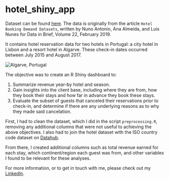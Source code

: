 # hotel_shiny_app
Dataset can be found [here](https://www.kaggle.com/jessemostipak/hotel-booking-demand). The data is originally from the article `Hotel Booking Demand Datasets`, written by Nuno Antonio, Ana Almeida, and Luis Nunes for Data in Brief, Volume 22, February 2019.

It contains hotel reservation data for two hotels in Portugal: a city hotel in Lisbon and a resort hotel in Algarve. These check-in dates occurred between July 2015 and August 2017.

![Algarve, Portugal](https://image.freepik.com/free-photo/view-ponta-da-piedade-sunrise-algarve-portugal_268835-310.jpg)

The objective was to create an R Shiny dashboard to:
1. Summarize revenue year-by hotel and season. 
2. Gain insights into the client base, including where they are from, how they book their stays and how far in advance they book these stays.
3. Evaluate the subset of guests that canceled their reservations prior to check-in, and determine if there are any underlying reasons as to why they made said cancelation.

First, I had to clean the dataset, which I did in the script `preprocessing.R`, removing any additional columns that were not useful to achieving the above objectives. I also had to join the hotel dataset with the ISO country code dataset on [Datahub]('https://datahub.io/core/country-codes/r/country-codes.csv').

From there, I created additional columns such as total revenue earned for each stay, which continent/region each guest was from, and other variables I found to be relevant for these analyses.


For more information, or to get in touch with me, please check out my [LinkedIn](https://www.linkedin.com/in/douglas-pizac-ms/).